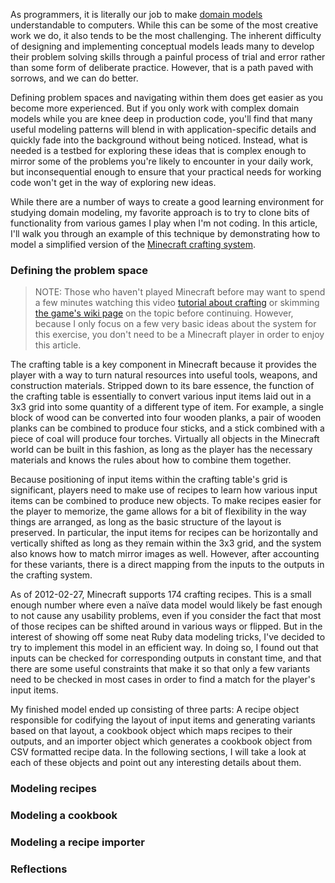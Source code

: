 As programmers, it is literally our job to make [domain models](http://en.wikipedia.org/wiki/Domain_model) understandable to computers. While this can be some of the most creative work we do, it also tends to be the most challenging. The inherent difficulty of designing and implementing conceptual models leads many to develop their problem solving skills through a painful process of trial and error rather than some form of deliberate practice. However, that is a path paved with sorrows, and we can do better.

Defining problem spaces and navigating within them does get easier as you become more experienced. But if you only work with complex domain models while you are knee deep in production code, you'll find that many useful modeling patterns will blend in with application-specific details and quickly fade into the background without being noticed. Instead, what is needed is a testbed for exploring these ideas that is complex enough to mirror some of the problems you're likely to encounter in your daily work, but inconsequential enough to ensure that your practical needs for working code won't get in the way of exploring new ideas. 

While there are a number of ways to create a good learning environment for studying domain modeling, my favorite approach is to try to clone bits of functionality from various games I play when I'm not coding. In this article, I'll walk you through an example of this technique by demonstrating how to model a simplified version of the [Minecraft crafting system](http://www.minecraftwiki.net/wiki/Crafting).

### Defining the problem space

> NOTE: Those who haven't played Minecraft before may want to spend a few minutes watching this video [tutorial about crafting](http://www.youtube.com/watch?v=AKktiCsCPWE) or skimming [the game's wiki page](http://www.minecraftwiki.net/wiki/Crafting#Basic_Recipes) on the topic before continuing. However, because I only focus on a few very basic ideas about the system for this exercise, you don't need to be a Minecraft player in order to enjoy this article.

The crafting table is a key component in Minecraft because it provides the player with a way to turn natural resources into useful tools, weapons, and construction materials. Stripped down to its bare essence, the function of the crafting table is essentially to convert various input items laid out in a 3x3 grid into some quantity of a different type of item. For example, a single block of wood can be converted into four wooden planks, a pair of wooden planks can be combined to produce four sticks, and a stick combined with a piece of coal will produce four torches. Virtually all objects in the Minecraft world can be built in this fashion, as long as the player has the necessary materials and knows the rules about how to combine them together. 

Because positioning of input items within the crafting table's grid is significant, players need to make use of recipes to learn how various input items can be combined to produce new objects. To make recipes easier for the player to memorize, the game allows for a bit of flexibility in the way things are arranged, as long as the basic structure of the layout is preserved. In particular, the input items for recipes can be horizontally and vertically shifted as long as they remain within the 3x3 grid, and the system also knows how to match mirror images as well. However, after accounting for these variants, there is a direct mapping from the inputs to the outputs in the crafting system.

As of 2012-02-27, Minecraft supports 174 crafting recipes. This is a small enough number where even a naïve data model would likely be fast enough to not cause any usability problems, even if you consider the fact that most of those recipes can be shifted around in various ways or flipped. But in the interest of showing off some neat Ruby data modeling tricks, I've decided to try to implement this model in an efficient way. In doing so, I found out that inputs can be checked for corresponding outputs in constant time, and that there are some useful constraints that make it so that only a few variants need to be checked in most cases in order to find a match for the player's input items.

My finished model ended up consisting of three parts: A recipe object responsible for codifying the layout of input items and generating variants based on that layout, a cookbook object which maps recipes to their outputs, and an importer object which generates a cookbook object from CSV formatted recipe data. In the following sections, I will take a look at each of these objects and point out any interesting details about them.

### Modeling recipes 

### Modeling a cookbook

### Modeling a recipe importer

### Reflections
